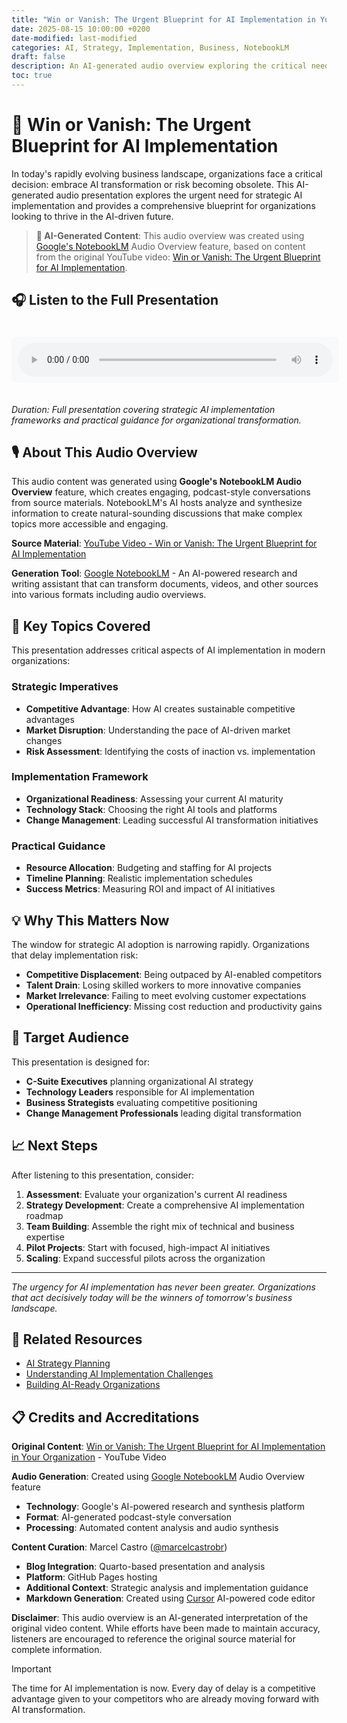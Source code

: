 ```yaml
---
title: "Win or Vanish: The Urgent Blueprint for AI Implementation in Your Organization"
date: 2025-08-15 10:00:00 +0200
date-modified: last-modified
categories: AI, Strategy, Implementation, Business, NotebookLM
draft: false
description: An AI-generated audio overview exploring the critical need for strategic AI adoption to remain competitive in today's rapidly evolving business landscape. Created using Google's NotebookLM.
toc: true
---
```


# 🎯 Win or Vanish: The Urgent Blueprint for AI Implementation

In today's rapidly evolving business landscape, organizations face a critical decision: embrace AI transformation or risk becoming obsolete. This AI-generated audio presentation explores the urgent need for strategic AI implementation and provides a comprehensive blueprint for organizations looking to thrive in the AI-driven future.

> **🤖 AI-Generated Content**: This audio overview was created using [Google's NotebookLM](https://notebooklm.google.com/) Audio Overview feature, based on content from the original YouTube video: [Win or Vanish: The Urgent Blueprint for AI Implementation](https://www.youtube.com/watch?v=NwuHxEw80gA&t=1827s).

## 🎧 Listen to the Full Presentation

<audio controls preload="metadata" style="width: 100%; margin: 20px 0; background: #f8f9fa; border-radius: 8px; padding: 10px;">
  <source src="assets/Win_or_Vanish__The_Urgent_Blueprint_for_AI_Implementation_in_Your_Organization.m4a" type="audio/mp4">
  <source src="assets/Win_or_Vanish__The_Urgent_Blueprint_for_AI_Implementation_in_Your_Organization.m4a" type="audio/mpeg">
  Your browser does not support the audio element. Please <a href="assets/Win_or_Vanish__The_Urgent_Blueprint_for_AI_Implementation_in_Your_Organization.m4a">download the audio file</a> to listen.
</audio>

*Duration: Full presentation covering strategic AI implementation frameworks and practical guidance for organizational transformation.*

## 🎙️ About This Audio Overview

This audio content was generated using **Google's NotebookLM Audio Overview** feature, which creates engaging, podcast-style conversations from source materials. NotebookLM's AI hosts analyze and synthesize information to create natural-sounding discussions that make complex topics more accessible and engaging.

**Source Material**: [YouTube Video - Win or Vanish: The Urgent Blueprint for AI Implementation](https://www.youtube.com/watch?v=NwuHxEw80gA&t=1827s)

**Generation Tool**: [Google NotebookLM](https://notebooklm.google.com/) - An AI-powered research and writing assistant that can transform documents, videos, and other sources into various formats including audio overviews.

## 🚀 Key Topics Covered

This presentation addresses critical aspects of AI implementation in modern organizations:

### Strategic Imperatives
- **Competitive Advantage**: How AI creates sustainable competitive advantages
- **Market Disruption**: Understanding the pace of AI-driven market changes
- **Risk Assessment**: Identifying the costs of inaction vs. implementation

### Implementation Framework
- **Organizational Readiness**: Assessing your current AI maturity
- **Technology Stack**: Choosing the right AI tools and platforms
- **Change Management**: Leading successful AI transformation initiatives

### Practical Guidance
- **Resource Allocation**: Budgeting and staffing for AI projects
- **Timeline Planning**: Realistic implementation schedules
- **Success Metrics**: Measuring ROI and impact of AI initiatives

## 💡 Why This Matters Now

The window for strategic AI adoption is narrowing rapidly. Organizations that delay implementation risk:

- **Competitive Displacement**: Being outpaced by AI-enabled competitors
- **Talent Drain**: Losing skilled workers to more innovative companies  
- **Market Irrelevance**: Failing to meet evolving customer expectations
- **Operational Inefficiency**: Missing cost reduction and productivity gains

## 🎯 Target Audience

This presentation is designed for:

- **C-Suite Executives** planning organizational AI strategy
- **Technology Leaders** responsible for AI implementation
- **Business Strategists** evaluating competitive positioning
- **Change Management Professionals** leading digital transformation

## 📈 Next Steps

After listening to this presentation, consider:

1. **Assessment**: Evaluate your organization's current AI readiness
2. **Strategy Development**: Create a comprehensive AI implementation roadmap
3. **Team Building**: Assemble the right mix of technical and business expertise
4. **Pilot Projects**: Start with focused, high-impact AI initiatives
5. **Scaling**: Expand successful pilots across the organization

---

*The urgency for AI implementation has never been greater. Organizations that act decisively today will be the winners of tomorrow's business landscape.*

## 🔗 Related Resources

- [AI Strategy Planning](https://marcelcastrobr.github.io/posts/2024-10-23-AgentsRevolution.html)
- [Understanding AI Implementation Challenges](https://marcelcastrobr.github.io/posts/)
- [Building AI-Ready Organizations](https://marcelcastrobr.github.io/)

## 📋 Credits and Accreditations

**Original Content**: [Win or Vanish: The Urgent Blueprint for AI Implementation in Your Organization](https://www.youtube.com/watch?v=NwuHxEw80gA&t=1827s) - YouTube Video

**Audio Generation**: Created using [Google NotebookLM](https://notebooklm.google.com/) Audio Overview feature
- **Technology**: Google's AI-powered research and synthesis platform
- **Format**: AI-generated podcast-style conversation
- **Processing**: Automated content analysis and audio synthesis

**Content Curation**: Marcel Castro ([@marcelcastrobr](https://github.com/marcelcastrobr))
- **Blog Integration**: Quarto-based presentation and analysis
- **Platform**: GitHub Pages hosting
- **Additional Context**: Strategic analysis and implementation guidance
- **Markdown Generation**: Created using [Cursor](https://cursor.sh/) AI-powered code editor

**Disclaimer**: This audio overview is an AI-generated interpretation of the original video content. While efforts have been made to maintain accuracy, listeners are encouraged to reference the original source material for complete information.

> [!IMPORTANT]
> The time for AI implementation is now. Every day of delay is a competitive advantage given to your competitors who are already moving forward with AI transformation.
